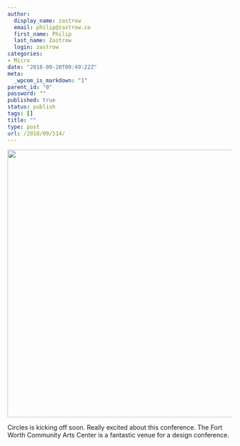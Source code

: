 ```yaml
---
author:
  display_name: zastrow
  email: philip@zastrow.co
  first_name: Philip
  last_name: Zastrow
  login: zastrow
categories:
- Micro
date: "2018-09-20T09:49:22Z"
meta:
  _wpcom_is_markdown: "1"
parent_id: "0"
password: ""
published: true
status: publish
tags: []
title: ""
type: post
url: /2018/09/514/
---
```

<p><a href="https://zastrow.co/wp-content/uploads/2018/09/9a1aafb162964b049f3f1ea2f40eff6a.jpg"><img src="/assets/2018/09/9a1aafb162964b049f3f1ea2f40eff6a.jpg" width="600" height="449" style="height: auto;" class="sunlit_image" /></a></p>
<p>Circles is kicking off soon. Really excited about this conference. The Fort Worth Community Arts Center is a fantastic venue for a design conference.</p>
